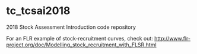 # tc_tcsai2018
2018 Stock Assessment Introduction code repository

For an FLR example of stock-recruitment curves, check out:
http://www.flr-project.org/doc/Modelling_stock_recruitment_with_FLSR.html
